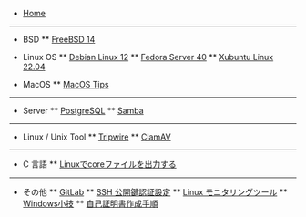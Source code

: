 * [Home](/)
<hr>

* BSD
** [FreeBSD 14](/bsd/freebsd14.md)

* Linux OS
** [Debian Linux 12](./linux/debian_12.md)
** [Fedora Server 40](./linux/fedora_40.md)
** [Xubuntu Linux 22.04](./linux/xubuntu_2204.md)

* MacOS
** [MacOS Tips](/macos/macos_tips.md)

<hr>

* Server
** [PostgreSQL](./server/postgresql.md)
** [Samba](./server/samba.md)

<hr>

* Linux / Unix Tool
** [Tripwire](./linux/tool/tripwire.md)
** [ClamAV](./tips/clamav.md)

<hr>

* C 言語
** [Linuxでcoreファイルを出力する](./lang/c/core_linux.md)

<hr>

* その他
** [GitLab](./VCS/gitlab/gitlab.md)
** [SSH 公開鍵認証設定](./tips/ssh_public_key_authentication.md)
** [Linux モニタリングツール](./tips/linux_monitoring.md)
** [Windows小技](./tips/tips_windows.md)
** [自己証明書作成手順](./tips/self-certification.md)
